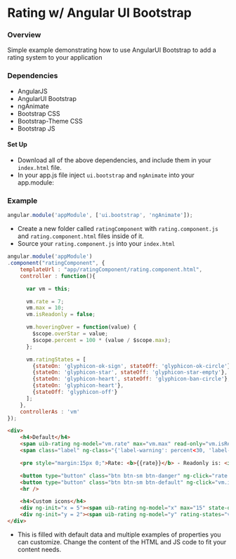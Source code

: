 # Rating w/ Angular UI Bootstrap

### Overview
Simple example demonstrating how to use AngularUI Bootstrap to add a rating system to your application

### Dependencies

* AngularJS
* AngularUI Bootstrap
* ngAnimate
* Bootstrap CSS
* Bootstrap-Theme CSS
* Bootstrap JS

#### Set Up
* Download all of the above dependencies, and include them in your `index.html` file.
* In your app.js file inject `ui.bootstrap` and `ngAnimate` into your app.module:

### Example

```javascript
angular.module('appModule', ['ui.bootstrap', 'ngAnimate']);
```
* Create a new folder called `ratingComponent` with `rating.component.js` and `rating.component.html` files inside of it.
* Source your `rating.component.js` into your `index.html`

```JavaScript
angular.module('appModule')
.component("ratingComponent", {
	templateUrl : "app/ratingComponent/rating.component.html",
	controller : function(){

	  var vm = this;

	  vm.rate = 7;
	  vm.max = 10;
	  vm.isReadonly = false;

	  vm.hoveringOver = function(value) {
	    $scope.overStar = value;
	    $scope.percent = 100 * (value / $scope.max);
	  };

	  vm.ratingStates = [
	    {stateOn: 'glyphicon-ok-sign', stateOff: 'glyphicon-ok-circle'},
	    {stateOn: 'glyphicon-star', stateOff: 'glyphicon-star-empty'},
	    {stateOn: 'glyphicon-heart', stateOff: 'glyphicon-ban-circle'},
	    {stateOn: 'glyphicon-heart'},
	    {stateOff: 'glyphicon-off'}
	  ];
	},
	controllerAs : 'vm'
});
```

```html
<div>
    <h4>Default</h4>
    <span uib-rating ng-model="vm.rate" max="vm.max" read-only="vm.isReadOnly" on-hover="vm.hoveringOver(value)" on-leave="overStar = null" titles="['one','two','three']" aria-labelledby="default-rating"></span>
    <span class="label" ng-class="{'label-warning': percent<30, 'label-info': percent>=30 && percent<70, 'label-success': percent>=70}" ng-show="overStar && !vm.isReadOnly">{{percent}}%</span>

    <pre style="margin:15px 0;">Rate: <b>{{rate}}</b> - Readonly is: <i>{{vm.isReadOnly}}</i> - Hovering over: <b>{{overStar || "none"}}</b></pre>

    <button type="button" class="btn btn-sm btn-danger" ng-click="rate = 0" ng-disabled="vm.isReadOnly">Clear</button>
    <button type="button" class="btn btn-sm btn-default" ng-click="vm.isReadOnly = ! vm.isReadOnly">Toggle Readonly</button>
    <hr />

    <h4>Custom icons</h4>
    <div ng-init="x = 5"><span uib-rating ng-model="x" max="15" state-on="'glyphicon-ok-sign'" state-off="'glyphicon-ok-circle'" aria-labelledby="custom-icons-1"></span> <b>(<i>Rate:</i> {{x}})</b></div>
    <div ng-init="y = 2"><span uib-rating ng-model="y" rating-states="vm.ratingStates" aria-labelledby="custom-icons-2"></span> <b>(<i>Rate:</i> {{y}})</b></div>
</div>
```

* This is filled with default data and multiple examples of properties you can customize. Change the content of the HTML and JS code to fit your content needs.
